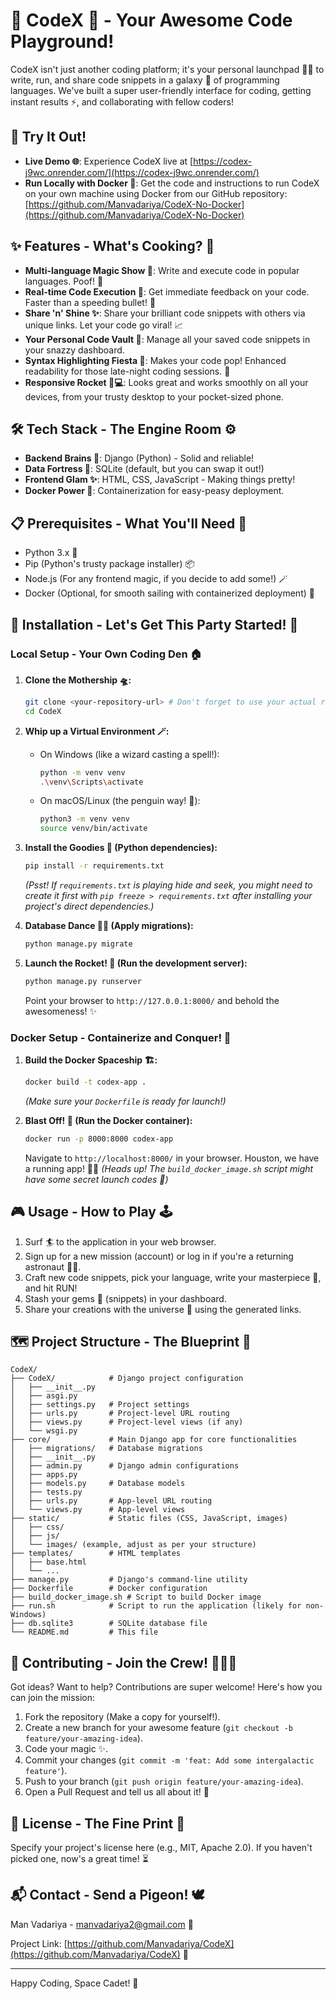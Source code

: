 # 🚀 CodeX 🌟 - Your Awesome Code Playground!

CodeX isn't just another coding platform; it's your personal launchpad 🧑‍🚀 to write, run, and share code snippets in a galaxy 🌌 of programming languages. We've built a super user-friendly interface for coding, getting instant results ⚡, and collaborating with fellow coders!

## 🎯 Try It Out!

*   **Live Demo 🌐**: Experience CodeX live at [https://codex-j9wc.onrender.com/](https://codex-j9wc.onrender.com/)
*   **Run Locally with Docker 🐳**: Get the code and instructions to run CodeX on your own machine using Docker from our GitHub repository: [https://github.com/Manvadariya/CodeX-No-Docker](https://github.com/Manvadariya/CodeX-No-Docker)


## ✨ Features - What's Cooking? 🍳

*   **Multi-language Magic Show 🎩**: Write and execute code in popular languages. Poof! 💨
*   **Real-time Code Execution 🚀**: Get immediate feedback on your code. Faster than a speeding bullet! 🚄
*   **Share 'n' Shine ✨**: Share your brilliant code snippets with others via unique links. Let your code go viral! 📈
*   **Your Personal Code Vault 🏦**: Manage all your saved code snippets in your snazzy dashboard.
*   **Syntax Highlighting Fiesta 🎉**: Makes your code pop! Enhanced readability for those late-night coding sessions. 🌈
*   **Responsive Rocket 📱💻**: Looks great and works smoothly on all your devices, from your trusty desktop to your pocket-sized phone.

## 🛠️ Tech Stack - The Engine Room ⚙️

*   **Backend Brains 🧠**: Django (Python) - Solid and reliable!
*   **Data Fortress 🏰**: SQLite (default, but you can swap it out!)
*   **Frontend Glam ✨**: HTML, CSS, JavaScript - Making things pretty!
*   **Docker Power 🐳**: Containerization for easy-peasy deployment.

## 📋 Prerequisites - What You'll Need 🎒

*   Python 3.x 🐍
*   Pip (Python's trusty package installer) 📦
*   Node.js (For any frontend magic, if you decide to add some!) 🪄
*   Docker (Optional, for smooth sailing with containerized deployment) 🚢

## 🚀 Installation - Let's Get This Party Started! 🥳

### Local Setup - Your Own Coding Den 🏠

1.  **Clone the Mothership 🛸:**
    ```bash
    git clone <your-repository-url> # Don't forget to use your actual repo link!
    cd CodeX
    ```

2.  **Whip up a Virtual Environment 🪄:**
    *   On Windows (like a wizard casting a spell!):
        ```bash
        python -m venv venv
        .\venv\Scripts\activate
        ```
    *   On macOS/Linux (the penguin way! 🐧):
        ```bash
        python3 -m venv venv
        source venv/bin/activate
        ```

3.  **Install the Goodies 🍬 (Python dependencies):**
    ```bash
    pip install -r requirements.txt 
    ```
    *(Psst! If `requirements.txt` is playing hide and seek, you might need to create it first with `pip freeze > requirements.txt` after installing your project's direct dependencies.)*

4.  **Database Dance 💃🕺 (Apply migrations):**
    ```bash
    python manage.py migrate
    ```

5.  **Launch the Rocket! 🚀 (Run the development server):**
    ```bash
    python manage.py runserver
    ```
    Point your browser to `http://127.0.0.1:8000/` and behold the awesomeness! ✨

### Docker Setup - Containerize and Conquer! 🚢

1.  **Build the Docker Spaceship 🏗️:**
    ```bash
    docker build -t codex-app .
    ```
    *(Make sure your `Dockerfile` is ready for launch!)*

2.  **Blast Off! 🚀 (Run the Docker container):**
    ```bash
    docker run -p 8000:8000 codex-app
    ```
    Navigate to `http://localhost:8000/` in your browser. Houston, we have a running app! 🧑‍🚀
    *(Heads up! The `build_docker_image.sh` script might have some secret launch codes 🤫)*

## 🎮 Usage - How to Play 🕹️

1.  Surf 🏄 to the application in your web browser.
2.  Sign up for a new mission (account) or log in if you're a returning astronaut 🧑‍🚀.
3.  Craft new code snippets, pick your language, write your masterpiece 🎨, and hit RUN!
4.  Stash your gems 💎 (snippets) in your dashboard.
5.  Share your creations with the universe 🌌 using the generated links.

## 🗺️ Project Structure - The Blueprint 📜

```
CodeX/
├── CodeX/            # Django project configuration
│   ├── __init__.py
│   ├── asgi.py
│   ├── settings.py   # Project settings
│   ├── urls.py       # Project-level URL routing
│   ├── views.py      # Project-level views (if any)
│   └── wsgi.py
├── core/             # Main Django app for core functionalities
│   ├── migrations/   # Database migrations
│   ├── __init__.py
│   ├── admin.py      # Django admin configurations
│   ├── apps.py
│   ├── models.py     # Database models
│   ├── tests.py
│   ├── urls.py       # App-level URL routing
│   └── views.py      # App-level views
├── static/           # Static files (CSS, JavaScript, images)
│   ├── css/
│   ├── js/
│   └── images/ (example, adjust as per your structure)
├── templates/        # HTML templates
│   ├── base.html
│   └── ...
├── manage.py         # Django's command-line utility
├── Dockerfile        # Docker configuration
├── build_docker_image.sh # Script to build Docker image
├── run.sh            # Script to run the application (likely for non-Windows)
├── db.sqlite3        # SQLite database file
└── README.md         # This file
```

## 🤝 Contributing - Join the Crew! 🧑‍🤝‍🧑

Got ideas? Want to help? Contributions are super welcome! Here's how you can join the mission:

1.  Fork the repository (Make a copy for yourself!).
2.  Create a new branch for your awesome feature (`git checkout -b feature/your-amazing-idea`).
3.  Code your magic ✨.
4.  Commit your changes (`git commit -m 'feat: Add some intergalactic feature'`).
5.  Push to your branch (`git push origin feature/your-amazing-idea`).
6.  Open a Pull Request and tell us all about it! 📝

## 📜 License - The Fine Print 🧐

Specify your project's license here (e.g., MIT, Apache 2.0). If you haven't picked one, now's a great time! ⏳

## 📬 Contact - Send a Pigeon! 🕊️

Man Vadariya - manvadariya2@gmail.com 📧

Project Link: [https://github.com/Manvadariya/CodeX](https://github.com/Manvadariya/CodeX) 🚀

---
Happy Coding, Space Cadet! 🌟
